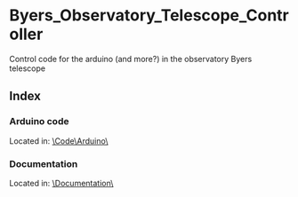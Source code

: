 # Byers_Observatory_Telescope_Controller

Control code for the arduino (and more?) in the observatory Byers telescope

## Index

### Arduino code

Located in: [\Code\Arduino\\](Code\Arduino)

### Documentation

Located in: [\Documentation\\](Documentation)
